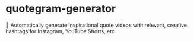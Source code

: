 # quotegram-generator
🎥 Automatically generate inspirational quote videos with relevant, creative hashtags for Instagram, YouTube Shorts, etc.
